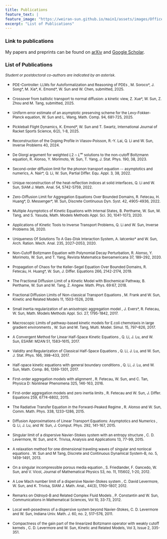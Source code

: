 ```yaml
---
title: Publications
feature_text: |
feature_image: "https://weiran-sun.github.io/main1/assets/images/Office.png"
excerpt: "List of Publications"
---
```


### Link to publications

My papers and preprints can be found on [arXiv](https://arxiv.org/search/?query=%22Weiran+Sun%22&searchtype=all&source=header) and [Google Scholar](https://scholar.google.com/citations?user=Kc3N_kQAAAAJ&hl=en).  

### List of Publications 

<small><em>Student or postdoctoral co-authors are indicated by an asterisk.</em></small>
- <small>PDE-Controller: LLMs for Autoformalization and Reasoning of PDEs , M. Soroco\*, J. Song\*, M. Xia\*, K. Emond\*, W. Sun and W. Chen, submitted, 2025. </small>  

- <small>Crossover from ballistic transport to normal diffusion: a kinetic view, Z. Xue\*, W. Sun, Z. Zhou and M. Tang, submitted, 2025.</small>  

- <small>Uniform error estimate of an asymptotic preserving scheme for the Levy-Fokker-Planck equation, W. Sun and L. Wang, Math. Comp. 94, 681-725, 2025.</small>  

- <small>Pickleball Flight Dynamics, K. Emond\*, W. Sun and T. Swartz, International Journal of Racket Sports Science, 6(2), 1-8, 2025.</small>  

- <small>Reconstruction of the Doping Profile in Vlasov-Poisson, R.-Y. Lai, Q. Li and W. Sun, Inverse Problems 40, 2024.</small>  

- <small>De Giorgi argument for weighted $L2 \cap L^\infty$ solutions to the non-cutoff Boltzmann equation, R. Alonso, Y. Morimoto, W. Sun, T. Yang, J. Stat. Phys. 190, 38, 2023.</small>  

- <small>Second-order diffusion limit for the phonon transport equation -- asymptotics and numerics, A. Nair\*, Q. Li, W. Sun, Partial Differ. Equ. Appl. 3, 38, 2022.</small> 

- <small>Unique reconstruction of the heat-reflection indices at solid interfaces, Q. Li and W. Sun, SIAM J. Math. Anal. 54, 5742-5759, 2022.</small> 

- <small>Zero-Diffusion Limit for Aggregation Equations Over Bounded Domains, R. Fetecau, H. Huang\*, D. Messenger\*, W. Sun, Discrete Continuous Dyn. Syst. 42, 4905-4936, 2022.</small> 

- <small>Multiple Asymptotics of Kinetic Equations with Internal States, B. Perthame, W. Sun, M. Tang, and S. Yasuda, Math. Models Methods Appl. Sci. 30, 1041-1073, 2020.</small> 

- <small>Applications of Kinetic Tools to Inverse Transport Problems, Q. Li and W. Sun, Inverse Problems 36, 2020.</small> 

- <small>Uniqueness Of Solutions To A Gas-Disk Interaction System, A. Iatcenko\* and W. Sun, Arch. Ration. Mech. Anal. 235, 2027–2053, 2020.</small> 

- <small>Non-Cutoff Boltzmann Equation with Polynomial Decay Perturbation, R. Alonso, Y. Morimoto, W. Sun, and T. Yang, Revista Matematica Iberoamericana 37, 189–292, 2020.</small> 

- <small>Propagation of Chaos for the Keller-Segel Equation Over Bounded Domains, R. Fetecau, H. Huang\*, W. Sun, J. Differ. Equations 266, 2142-2174, 2019.</small>  

- <small>The Fractional Diffusion Limit of a Kinetic Model with Biochemical Pathway, B. Perthame, W. Sun and M. Tang, Z. Angew. Math. Phys. 69:67, 2018.</small> 

- <small>Fractional Diffusion Limits of Non-classical Transport Equations , M. Frank and W. Sun, Kinetic and Related Models 11, 1503-1526, 2018.</small> 

- <small>Small inertia regularization of an anisotropic aggregation model , J. Evers\*, R. Fetecau, W. Sun, Math. Models Methods Appl. Sci. 27, 1795-1842, 2017.</small> 

- <small>Macroscopic Limits of pathway-based kinetic models for E.coli chemotaxis in large gradient environments , W. Sun and M. Tang, Multi. Model. Simul. 15, 797–826, 2017.</small> 

- <small>A Convergent Method for Linear Half-Space Kinetic Equations , Q. Li, J. Lu, and W. Sun, ESAIM: M2AN 51, 1583–1615, 2017.</small>  

- <small>Validity and Regularization of Classical Half-Space Equations , Q. Li, J. Lu, and W. Sun, J. Stat. Phys. 166, 398–433, 2017.</small> 

- <small>Half-space kinetic equations with general boundary conditions , Q. Li, J. Lu, and W. Sun, Math. Comp. 86, 1269-1301, 2017.</small> 

- <small>First-order aggregation models with alignment , R. Fetecau, W. Sun, and C. Tan, Physica D: Nonlinear Phenomena 325, 146-163, 2016.</small> 

- <small>First-order aggregation models and zero inertia limits , R. Fetecau and W. Sun, J. Differ. Equations 259, 6774-6802, 2015.</small> 

- <small>The Radiative Transfer Equation in the Forward-Peaked Regime , R. Alonso and W. Sun, Comm. Math. Phys. 338, 1233–1286, 2015.</small> 

- <small>Diffusion Approximations of Linear Transport Equations: Asymptotics and Numerics , Q. Li, J. Lu, and W. Sun, J. Comput. Phys. 292, 141-167, 2015.</small> 

- <small>Singular limit of a dispersive Navier-Stokes system with an entropy structure , C. D. Levermore, W. Sun, and K. Trivisa, Analysis and Applications 13, 77-99, 2015.</small>  

- <small>A relaxation method for one dimensional traveling waves of singular and nonlocal equations . W. Sun and M Tang, Discrete and Continuous Dynamical System-B, no. 5, 1459-1491, 2013.</small> 

- <small>On a singular incompressible porous media equation , S. Friedlander, F. Gancedo, W. Sun, and V. Vicol, Journal of Mathematical Physics 53, no. 11, 115602, 1-20, 2012.</small> 

- <small>A Low Mach number limit of a dispersive Navier-Stokes system , C. David Levermore, W. Sun, and K. Trivisa, SIAM J. Math. Anal., 44(3), 1760–1807, 2012.</small> 

- <small>Remarks on Oldroyd-B and Related Complex Fluid Models , P. Constantin and W. Sun, Communications in Mathematical Sciences, Vol 10, 33-73, 2012.</small> 

- <small>Local well-posedness of a dispersive system beyond Navier-Stokes, C. D. Levermore and W. Sun, Indiana Univ. Math. J. 60, no. 2, 517–576, 2011.</small> 

- <small>Compactness of the gain part of the linearized Boltzmann operator with weakly cutoff kernels , C. D. Levermore and W. Sun, Kinetic and Related Models, Vol 3, Issue 2, 335-351.</small>  




